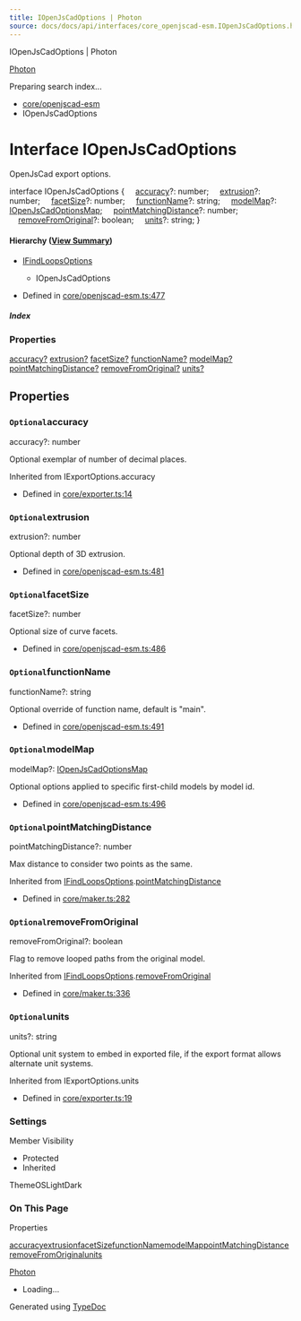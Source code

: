 ```yaml
---
title: IOpenJsCadOptions | Photon
source: docs/docs/api/interfaces/core_openjscad-esm.IOpenJsCadOptions.html
---
```


IOpenJsCadOptions | Photon

[Photon](../index.html)




Preparing search index...

* [core/openjscad-esm](../modules/core_openjscad-esm.html)
* IOpenJsCadOptions

# Interface IOpenJsCadOptions

OpenJsCad export options.

interface IOpenJsCadOptions {
    [accuracy](#accuracy)?: number;
    [extrusion](#extrusion)?: number;
    [facetSize](#facetsize)?: number;
    [functionName](#functionname)?: string;
    [modelMap](#modelmap)?: [IOpenJsCadOptionsMap](core_openjscad-esm.IOpenJsCadOptionsMap.html);
    [pointMatchingDistance](#pointmatchingdistance)?: number;
    [removeFromOriginal](#removefromoriginal)?: boolean;
    [units](#units)?: string;
}

#### Hierarchy ([View Summary](../hierarchy.html#core/openjscad-esm.IOpenJsCadOptions))

* [IFindLoopsOptions](core_maker.IFindLoopsOptions.html)
  + IOpenJsCadOptions

* Defined in [core/openjscad-esm.ts:477](https://github.com/mwhite454/photon/blob/main/packages/photon/src/core/openjscad-esm.ts#L477)

##### Index

### Properties

[accuracy?](#accuracy)
[extrusion?](#extrusion)
[facetSize?](#facetsize)
[functionName?](#functionname)
[modelMap?](#modelmap)
[pointMatchingDistance?](#pointmatchingdistance)
[removeFromOriginal?](#removefromoriginal)
[units?](#units)

## Properties

### `Optional`accuracy

accuracy?: number

Optional exemplar of number of decimal places.

Inherited from IExportOptions.accuracy

* Defined in [core/exporter.ts:14](https://github.com/mwhite454/photon/blob/main/packages/photon/src/core/exporter.ts#L14)

### `Optional`extrusion

extrusion?: number

Optional depth of 3D extrusion.

* Defined in [core/openjscad-esm.ts:481](https://github.com/mwhite454/photon/blob/main/packages/photon/src/core/openjscad-esm.ts#L481)

### `Optional`facetSize

facetSize?: number

Optional size of curve facets.

* Defined in [core/openjscad-esm.ts:486](https://github.com/mwhite454/photon/blob/main/packages/photon/src/core/openjscad-esm.ts#L486)

### `Optional`functionName

functionName?: string

Optional override of function name, default is "main".

* Defined in [core/openjscad-esm.ts:491](https://github.com/mwhite454/photon/blob/main/packages/photon/src/core/openjscad-esm.ts#L491)

### `Optional`modelMap

modelMap?: [IOpenJsCadOptionsMap](core_openjscad-esm.IOpenJsCadOptionsMap.html)

Optional options applied to specific first-child models by model id.

* Defined in [core/openjscad-esm.ts:496](https://github.com/mwhite454/photon/blob/main/packages/photon/src/core/openjscad-esm.ts#L496)

### `Optional`pointMatchingDistance

pointMatchingDistance?: number

Max distance to consider two points as the same.

Inherited from [IFindLoopsOptions](core_maker.IFindLoopsOptions.html).[pointMatchingDistance](core_maker.IFindLoopsOptions.html#pointmatchingdistance)

* Defined in [core/maker.ts:282](https://github.com/mwhite454/photon/blob/main/packages/photon/src/core/maker.ts#L282)

### `Optional`removeFromOriginal

removeFromOriginal?: boolean

Flag to remove looped paths from the original model.

Inherited from [IFindLoopsOptions](core_maker.IFindLoopsOptions.html).[removeFromOriginal](core_maker.IFindLoopsOptions.html#removefromoriginal)

* Defined in [core/maker.ts:336](https://github.com/mwhite454/photon/blob/main/packages/photon/src/core/maker.ts#L336)

### `Optional`units

units?: string

Optional unit system to embed in exported file, if the export format allows alternate unit systems.

Inherited from IExportOptions.units

* Defined in [core/exporter.ts:19](https://github.com/mwhite454/photon/blob/main/packages/photon/src/core/exporter.ts#L19)

### Settings

Member Visibility

* Protected
* Inherited

ThemeOSLightDark

### On This Page

Properties

[accuracy](#accuracy)[extrusion](#extrusion)[facetSize](#facetsize)[functionName](#functionname)[modelMap](#modelmap)[pointMatchingDistance](#pointmatchingdistance)[removeFromOriginal](#removefromoriginal)[units](#units)

[Photon](../index.html)

* Loading...

Generated using [TypeDoc](https://typedoc.org/)
